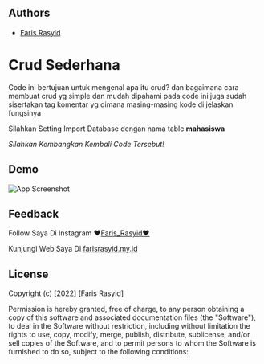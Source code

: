 
## Authors

- [Faris Rasyid](http://farisrasyid.my.id)


# Crud Sederhana

Code ini bertujuan untuk mengenal apa itu crud?
dan bagaimana cara membuat  crud yg simple dan mudah dipahami
pada code ini juga sudah sisertakan tag komentar yg dimana masing-masing kode di jelaskan fungsinya

Silahkan Setting Import Database dengan nama table **mahasiswa**

*Silahkan Kembangkan Kembali Code Tersebut!*


## Demo

![App Screenshot](https://cdn.discordapp.com/attachments/1041961141594759178/1087047456107270214/image.png)


## Feedback

Follow Saya Di Instagram ❤️[Faris_Rasyid❤️](https://www.instagram.com/_farisrasyid_/)

Kunjungi Web Saya Di [farisrasyid.my.id](https://www.instagram.com/_farisrasyid_/)



## License

Copyright (c) [2022] [Faris Rasyid]

Permission is hereby granted, free of charge, to any person obtaining a copy
of this software and associated documentation files (the "Software"), to deal
in the Software without restriction, including without limitation the rights
to use, copy, modify, merge, publish, distribute, sublicense, and/or sell
copies of the Software, and to permit persons to whom the Software is
furnished to do so, subject to the following conditions:

